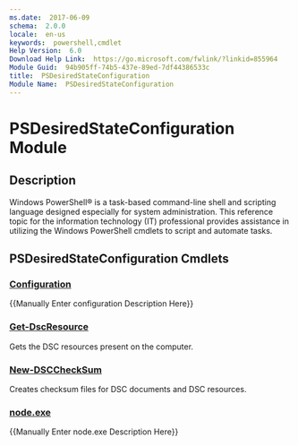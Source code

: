```yaml
---
ms.date:  2017-06-09
schema:  2.0.0
locale:  en-us
keywords:  powershell,cmdlet
Help Version:  6.0
Download Help Link:  https://go.microsoft.com/fwlink/?linkid=855964
Module Guid:  94b905ff-74b5-437e-89ed-7df44386533c
title:  PSDesiredStateConfiguration
Module Name:  PSDesiredStateConfiguration
---
```


# PSDesiredStateConfiguration Module
## Description
Windows PowerShell® is a task-based command-line shell and scripting language designed especially for system administration. This reference topic for the information technology (IT) professional provides assistance in utilizing the Windows PowerShell cmdlets to script and automate tasks.

## PSDesiredStateConfiguration Cmdlets
### [Configuration](Configuration.md)
{{Manually Enter configuration Description Here}}

### [Get-DscResource](Get-DscResource.md)
Gets the DSC resources present on the computer.


### [New-DSCCheckSum](New-DSCCheckSum.md)
Creates checksum files for DSC documents and DSC resources.


### [node.exe](node.exe.md)
{{Manually Enter node.exe Description Here}}
